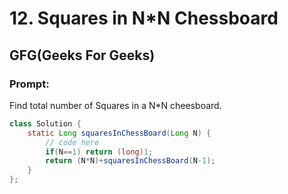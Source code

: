# 12. Squares in N*N Chessboard

## GFG(Geeks For Geeks)
### Prompt: 
Find total number of Squares in a N*N cheesboard.

```java
class Solution {
    static Long squaresInChessBoard(Long N) {
        // code here
        if(N==1) return (long)1;
        return (N*N)+squaresInChessBoard(N-1);
    }
};

```
